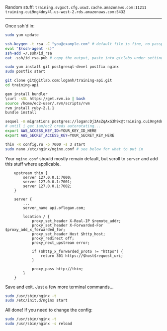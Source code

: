 Random stuff: `training.svgxct.cfg.usw2.cache.amazonaws.com:11211` `training.cui9ng4dny4l.us-west-2.rds.amazonaws.com:5432`

---

Once ssh'd in:
```bash
sudo yum update

ssh-keygen -t rsa -C "you@example.com" # default file is fine, no passphrase
eval "$(ssh-agent -s)"
ssh-add ~/.ssh/id_rsa
cat .ssh/id_rsa.pub # copy the output, paste into gitlabs under settings -> deploy key

sudo yum install git postgresql-devel postfix nginx
sudo postfix start

git clone git@gitlab.com:loganh/training-api.git
cd training-api

gem install bundler
\curl -sSL https://get.rvm.io | bash
source /home/ec2-user/.rvm/scripts/rvm
rvm install ruby-2.1.1
bundle install

sequel -m migrations postgres://logan:Dj3AsZqAxG3h9x@training.cui9ng4dny4l.us-west-2.rds.amazonaws.com:5432/training
# until i get iam/ec2 creds autorotating...
export AWS_ACCESS_KEY_ID=YOUR_KEY_ID_HERE
export AWS_SECRET_ACCESS_KEY=YOUR_SECRET_KEY_HERE

thin -R config.ru -p 7000 -s 3 start
sudo nano /etc/nginx/nginx.conf # see below for what to put in
```

Your `nginx.conf` should mostly remain default, but scroll to `server` and add this stuff where applicable.
```
    upstream thin {
        server 127.0.0.1:7000;
        server 127.0.0.1:7001;
        server 127.0.0.1:7002;
    }

    server {
        ...
        server_name api.oflogan.com;

        location / {
            proxy_set_header X-Real-IP $remote_addr;
            proxy_set_header X-Forwarded-For $proxy_add_x_forwarded_for;
            proxy_set_header Host $http_host;
            proxy_redirect off;
            proxy_next_upstream error;

            if ($http_x_forwarded_proto != "https") {
                return 301 https://$host$request_uri;
            }

            proxy_pass http://thin;
        }
    }
```

Save and exit. Just a few more terminal commands...
```bash
sudo /usr/sbin/nginx -t
sudo /etc/init.d/nginx start
```

All done! If you need to change the config:
```bash
sudo /usr/sbin/nginx -t
sudo /usr/sbin/nginx -s reload
```
